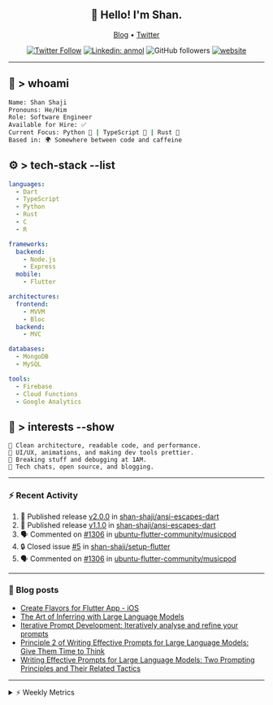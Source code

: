 <h2 align="center">👋 Hello! I'm Shan.</h2>
<p align="center">
  <a href="https://dev.to/shanshaji">Blog</a> •
  <a href="https://twitter.com/intent/follow?screen_name=shan__shaji">Twitter</a>
</p>

<p align="center"><a href="https://twitter.com/intent/follow?screen_name=shan__shaji"><img src="https://img.shields.io/twitter/follow/shan__shaji?style=flat" alt="Twitter Follow"></a>
<a href="https://www.linkedin.com/in/shan-shaji/"><img src="https://img.shields.io/badge/shan-shaji?style=flat-square&amp;logo=Linkedin&amp;logoColor=white&amp;link=https://www.linkedin.com/in/shan-shaji/" alt="Linkedin: anmol"></a>
<img src="https://img.shields.io/github/followers/shan-shaji?label=Follow&amp;style=social" alt="GitHub followers">
<a href="http://shan-shaji.github.io/"><img src="https://img.shields.io/badge/Website-46a2f1.svg?&amp;style=flat-square&amp;logo=Google-Chrome&amp;logoColor=white&amp;link=http://shan-shaji.github.io/" alt="website"></a></p>

<hr>

<!-- README.md -->

## 🧠 > whoami

```bash
Name: Shan Shaji
Pronouns: He/Him
Role: Software Engineer
Available for Hire: ✅
Current Focus: Python 🐍 | TypeScript 🗾 | Rust 🦠
Based in: 🌍 Somewhere between code and caffeine
```



## ⚙️ > tech-stack --list

```yaml
languages:
  - Dart
  - TypeScript
  - Python
  - Rust
  - C
  - R

frameworks:
  backend:
    - Node.js
    - Express
  mobile:
    - Flutter

architectures:
  frontend:
    - MVVM
    - Bloc
  backend:
    - MVC

databases:
  - MongoDB
  - MySQL

tools:
  - Firebase
  - Cloud Functions
  - Google Analytics
```



## 🚀 > interests --show

```
🧠 Clean architecture, readable code, and performance.
🎨 UI/UX, animations, and making dev tools prettier.
🧪 Breaking stuff and debugging at 1AM.
📡 Tech chats, open source, and blogging.
```

---

### ⚡ Recent Activity

<!--START_SECTION:activity-->
1. 🚀 Published release [v2.0.0](https://github.com/shan-shaji/ansi-escapes-dart/releases/tag/v2.0.0) in [shan-shaji/ansi-escapes-dart](https://github.com/shan-shaji/ansi-escapes-dart)
2. 🚀 Published release [v1.1.0](https://github.com/shan-shaji/ansi-escapes-dart/releases/tag/v1.1.0) in [shan-shaji/ansi-escapes-dart](https://github.com/shan-shaji/ansi-escapes-dart)
3. 🗣 Commented on [#1306](https://github.com/ubuntu-flutter-community/musicpod/issues/1306#issuecomment-2971818271) in [ubuntu-flutter-community/musicpod](https://github.com/ubuntu-flutter-community/musicpod)
4. 🔒 Closed issue [#5](https://github.com/shan-shaji/setup-flutter/issues/5) in [shan-shaji/setup-flutter](https://github.com/shan-shaji/setup-flutter)
5. 🗣 Commented on [#1306](https://github.com/ubuntu-flutter-community/musicpod/issues/1306#issuecomment-2920475744) in [ubuntu-flutter-community/musicpod](https://github.com/ubuntu-flutter-community/musicpod)
<!--END_SECTION:activity-->

---

### 📕 Blog posts

<!-- BLOG-POST-LIST:START -->
- [Create Flavors for Flutter App - iOS](https://dev.to/shanshaji/create-flavors-for-flutter-app-ios-fnl)
- [The Art of Inferring with Large Language Models](https://dev.to/shanshaji/the-art-of-inferring-with-large-language-models-243m)
- [Iterative Prompt Development: Iteratively analyse and refine your prompts](https://dev.to/shanshaji/iterative-prompt-development-iteratively-analyse-and-refine-your-prompts-3ibl)
- [Principle 2 of Writing Effective Prompts for Large Language Models: Give Them Time to Think](https://dev.to/shanshaji/principle-2-of-writing-effective-prompts-for-large-language-models-give-them-time-to-think-25j3)
- [Writing Effective Prompts for Large Language Models: Two Prompting Principles and Their Related Tactics](https://dev.to/shanshaji/writing-effective-prompts-for-large-language-models-two-prompting-principles-and-their-related-tactics-151a)
<!-- BLOG-POST-LIST:END -->

<hr>
<details>
    <summary>⚡ Weekly Metrics</summary>
    <p>
    
<!--START_SECTION:waka-->
![Code Time](http://img.shields.io/badge/Code%20Time-2%2C955%20hrs%2011%20mins-blue)

![Profile Views](http://img.shields.io/badge/Profile%20Views-1-blue)

**🐱 My GitHub Data** 

> 📦 ? Used in GitHub's Storage 
 > 
> 🏆 172 Contributions in the Year 2025
 > 
> 💼 Opted to Hire
 > 
> 📜 117 Public Repositories 
 > 
> 🔑 0 Private Repositories 
 > 
**I'm an Early 🐤** 

```text
🌞 Morning                7987 commits        █████░░░░░░░░░░░░░░░░░░░░   21.74 % 
🌆 Daytime                14524 commits       ██████████░░░░░░░░░░░░░░░   39.53 % 
🌃 Evening                12969 commits       █████████░░░░░░░░░░░░░░░░   35.30 % 
🌙 Night                  1260 commits        █░░░░░░░░░░░░░░░░░░░░░░░░   03.43 % 
```
📅 **I'm Most Productive on Thursday** 

```text
Monday                   4781 commits        ███░░░░░░░░░░░░░░░░░░░░░░   13.01 % 
Tuesday                  5781 commits        ████░░░░░░░░░░░░░░░░░░░░░   15.73 % 
Wednesday                5473 commits        ████░░░░░░░░░░░░░░░░░░░░░   14.90 % 
Thursday                 8278 commits        ██████░░░░░░░░░░░░░░░░░░░   22.53 % 
Friday                   5300 commits        ████░░░░░░░░░░░░░░░░░░░░░   14.43 % 
Saturday                 3070 commits        ██░░░░░░░░░░░░░░░░░░░░░░░   08.36 % 
Sunday                   4057 commits        ███░░░░░░░░░░░░░░░░░░░░░░   11.04 % 
```


📊 **This Week I Spent My Time On** 

```text
🕑︎ Time Zone: Europe/Vienna

💬 Programming Languages: 
Dart                     5 hrs 42 mins       ███████████████████░░░░░░   76.83 % 
YAML                     48 mins             ███░░░░░░░░░░░░░░░░░░░░░░   10.97 % 
Markdown                 27 mins             ██░░░░░░░░░░░░░░░░░░░░░░░   06.18 % 
GitIgnore file           13 mins             █░░░░░░░░░░░░░░░░░░░░░░░░   02.93 % 
Other                    11 mins             █░░░░░░░░░░░░░░░░░░░░░░░░   02.63 % 

🔥 Editors: 
Android Studio           4 hrs 51 mins       ████████████████░░░░░░░░░   65.43 % 
VS Code                  2 hrs 34 mins       █████████░░░░░░░░░░░░░░░░   34.57 % 

🐱‍💻 Projects: 
mobile-b                 4 hrs 25 mins       ███████████████░░░░░░░░░░   59.45 % 
ansi-escapes-dart        2 hrs 27 mins       ████████░░░░░░░░░░░░░░░░░   33.10 % 
flutter_libphonenumber   13 mins             █░░░░░░░░░░░░░░░░░░░░░░░░   03.02 % 
3.24.0                   13 mins             █░░░░░░░░░░░░░░░░░░░░░░░░   02.95 % 
setup-flutter            6 mins              ░░░░░░░░░░░░░░░░░░░░░░░░░   01.46 % 

💻 Operating System: 
Mac                      7 hrs 25 mins       █████████████████████████   100.00 % 
```

**I Mostly Code in Dart** 

```text
Dart                     39 repos            █████████░░░░░░░░░░░░░░░░   35.14 % 
HTML                     15 repos            ███░░░░░░░░░░░░░░░░░░░░░░   13.51 % 
TypeScript               9 repos             ██░░░░░░░░░░░░░░░░░░░░░░░   08.11 % 
Python                   6 repos             █░░░░░░░░░░░░░░░░░░░░░░░░   05.41 % 
TeX                      1 repo              ░░░░░░░░░░░░░░░░░░░░░░░░░   00.90 % 
```




 Last Updated on 21/06/2025 18:55:03 UTC
<!--END_SECTION:waka-->

</p>
 </details>
